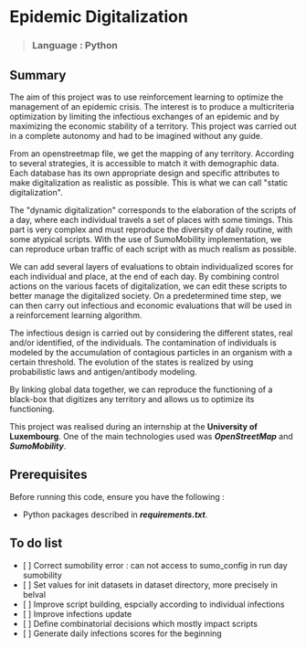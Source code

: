 # Epidemic Digitalization #
> ### Language : Python ###

## Summary ##

The aim of this project was to use reinforcement learning to optimize the management of an epidemic crisis. The interest is to produce a multicriteria optimization by limiting the infectious exchanges of an epidemic and by maximizing the economic stability of a territory. This project was carried out in a complete autonomy and had to be imagined without any guide.

From an openstreetmap file, we get the mapping of any territory. According to several strategies, it is accessible to match it with demographic data. Each database has its own appropriate design and specific attributes to make digitalization as realistic as possible. This is what we can call "static digitalization".

The "dynamic digitalization" corresponds to the elaboration of the scripts of a day, where each individual travels a set of places with some timings. This part is very complex and must reproduce the diversity of daily routine, with some atypical scripts. With the use of SumoMobility implementation, we can reproduce urban traffic of each script with as much realism as possible.

We can add several layers of evaluations to obtain individualized scores for each individual and place, at the end of each day. By combining control actions on the various facets of digitalization, we can edit these scripts to better manage the digitalized society. On a predetermined time step, we can then carry out infectious and economic evaluations that will be used in a reinforcement learning algorithm.

The infectious design is carried out by considering the different states, real and/or identified, of the individuals. The contamination of individuals is modeled by the accumulation of contagious particles in an organism with a certain threshold. The evolution of the states is realized by using probabilistic laws and antigen/antibody modeling.

By linking global data together, we can reproduce the functioning of a black-box that digitizes any territory and allows us to optimize its functioning.

This project was realised during an internship at the **University of Luxembourg**. One of the main technologies used was ***OpenStreetMap*** and ***SumoMobility***.

## Prerequisites ##

Before running this code, ensure you have the following :

- Python packages described in ***requirements.txt***.

## To do list ##

- [ ] Correct sumobility error : can not access to sumo_config in run day sumobility
- [ ] Set values for init datasets in dataset directory, more precisely in belval
- [ ] Improve script building, espcially according to individual infections
- [ ] Improve infections update
- [ ] Define combinatorial decisions which mostly impact scripts
- [ ] Generate daily infections scores for the beginning
